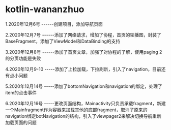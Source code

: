 # kotlin-wananzhuo
1.2020年12月6号 ------创建项目，添加导航页面 

2.2020年12月7号 ------添加了网络请求，增加了协程，首页的轮播图，封装了BaseFragment，添加了ViewModel和DataBinding的支持

3.2020年12月8号 ------添加了首页文章，加强了对协程的了解，使用paging 2 的分页功能是失败

4.2020年12月9-10 -----添加了上拉加载，下拉刷新，引入了navigation，目前还有点小问题

5.2020年12月14号 -----添加了bottomNavigation和navigation的绑定，处理了item的点击事件

6.2020年12月16号 -----更改页面结构，Mainactivity只负责承载fragment，新建一个Mainfragment作为容器来加载其他的底部fragment，取消了原来的navigation绑定botNavigation的结构，引入了viewpager2来解决切换导航重新加载页面的问题
